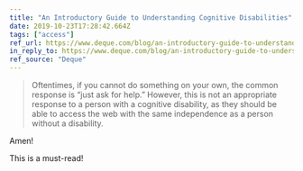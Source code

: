 ```yaml
---
title: "An Introductory Guide to Understanding Cognitive Disabilities"
date: 2019-10-23T17:28:42.664Z
tags: ["access"]
ref_url: https://www.deque.com/blog/an-introductory-guide-to-understanding-cognitive-disabilities/
in_reply_to: https://www.deque.com/blog/an-introductory-guide-to-understanding-cognitive-disabilities/
ref_source: "Deque"
---
```


> Oftentimes, if you cannot do something on your own, the common response is “just ask for help.” However, this is not an appropriate response to a person with a cognitive disability, as they should be able to access the web with the same independence as a person without a disability.

Amen!

This is a must-read!
